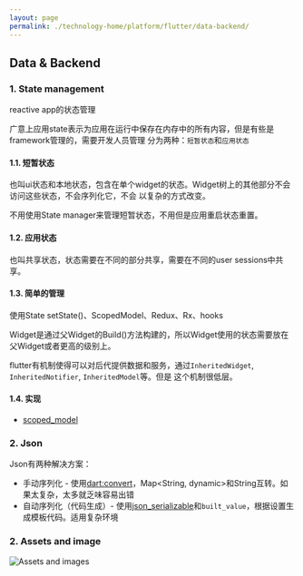 ```yaml
---
layout: page
permalink: ./technology-home/platform/flutter/data-backend/
---
```


## Data & Backend

### 1. State management
reactive app的状态管理

广意上应用state表示为应用在运行中保存在内存中的所有内容，但是有些是framework管理的，需要开发人员管理
分为两种：`短暂状态`和`应用状态`

#### 1.1. 短暂状态
也叫ui状态和本地状态，包含在单个widget的状态。Widget树上的其他部分不会访问这些状态，不会序列化它，不会
以复杂的方式改变。

不用使用State manager来管理短暂状态，不用但是应用重启状态重置。

#### 1.2. 应用状态
也叫共享状态，状态需要在不同的部分共享，需要在不同的user sessions中共享。

#### 1.3. 简单的管理
使用State setState()、ScopedModel、Redux、Rx、hooks

Widget是通过父Widget的Build()方法构建的，所以Widget使用的状态需要放在父Widget或者更高的级别上。

flutter有机制使得可以对后代提供数据和服务，通过`InheritedWidget`, `InheritedNotifier`, `InheritedModel`等。但是
这个机制很低层。

#### 1.4. 实现
* [scoped_model](../package/scoped-model)

### 2. Json
Json有两种解决方案：
* 手动序列化 - 使用[dart:convert](../package/convert)，Map<String, dynamic>和String互转。如果太复杂，太多就乏味容易出错
* 自动序列化（代码生成）- 使用[json_serializable](../package/json-serializable)和`built_value`，根据设置生成模板代码。适用复杂环境
  
### 2. Assets and image
![Assets and images](./assets-and-images)



